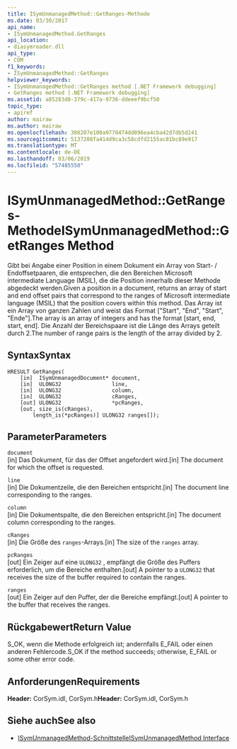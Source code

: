 ```yaml
---
title: ISymUnmanagedMethod::GetRanges-Methode
ms.date: 03/30/2017
api_name:
- ISymUnmanagedMethod.GetRanges
api_location:
- diasymreader.dll
api_type:
- COM
f1_keywords:
- ISymUnmanagedMethod::GetRanges
helpviewer_keywords:
- ISymUnmanagedMethod::GetRanges method [.NET Framework debugging]
- GetRanges method [.NET Framework debugging]
ms.assetid: a85283d8-379c-417a-9736-ddeeef9bcf50
topic_type:
- apiref
author: mairaw
ms.author: mairaw
ms.openlocfilehash: 308207e100a9770474dd896ea4cba42d7db5d241
ms.sourcegitcommit: 5137208fa414d9ca3c58cdfd2155ac81bc89e917
ms.translationtype: MT
ms.contentlocale: de-DE
ms.lasthandoff: 03/06/2019
ms.locfileid: "57485550"
---
```

# <a name="isymunmanagedmethodgetranges-method"></a><span data-ttu-id="c0e4e-102">ISymUnmanagedMethod::GetRanges-Methode</span><span class="sxs-lookup"><span data-stu-id="c0e4e-102">ISymUnmanagedMethod::GetRanges Method</span></span>
<span data-ttu-id="c0e4e-103">Gibt bei Angabe einer Position in einem Dokument ein Array von Start- / Endoffsetpaaren, die entsprechen, die den Bereichen Microsoft intermediate Language (MSIL), die die Position innerhalb dieser Methode abgedeckt werden.</span><span class="sxs-lookup"><span data-stu-id="c0e4e-103">Given a position in a document, returns an array of start and end offset pairs that correspond to the ranges of Microsoft intermediate language (MSIL) that the position covers within this method.</span></span> <span data-ttu-id="c0e4e-104">Das Array ist ein Array von ganzen Zahlen und weist das Format ["Start", "End", "Start", "Ende"].</span><span class="sxs-lookup"><span data-stu-id="c0e4e-104">The array is an array of integers and has the format [start, end, start, end].</span></span> <span data-ttu-id="c0e4e-105">Die Anzahl der Bereichspaare ist die Länge des Arrays geteilt durch 2.</span><span class="sxs-lookup"><span data-stu-id="c0e4e-105">The number of range pairs is the length of the array divided by 2.</span></span>  
  
## <a name="syntax"></a><span data-ttu-id="c0e4e-106">Syntax</span><span class="sxs-lookup"><span data-stu-id="c0e4e-106">Syntax</span></span>  
  
```  
HRESULT GetRanges(  
    [in]  ISymUnmanagedDocument* document,  
    [in]  ULONG32                line,  
    [in]  ULONG32                column,  
    [in]  ULONG32                cRanges,  
    [out] ULONG32                *pcRanges,  
    [out, size_is(cRanges),  
        length_is(*pcRanges)] ULONG32 ranges[]);  
```  
  
## <a name="parameters"></a><span data-ttu-id="c0e4e-107">Parameter</span><span class="sxs-lookup"><span data-stu-id="c0e4e-107">Parameters</span></span>  
 `document`  
 <span data-ttu-id="c0e4e-108">[in] Das Dokument, für das der Offset angefordert wird.</span><span class="sxs-lookup"><span data-stu-id="c0e4e-108">[in] The document for which the offset is requested.</span></span>  
  
 `line`  
 <span data-ttu-id="c0e4e-109">[in] Die Dokumentzeile, die den Bereichen entspricht.</span><span class="sxs-lookup"><span data-stu-id="c0e4e-109">[in] The document line corresponding to the ranges.</span></span>  
  
 `column`  
 <span data-ttu-id="c0e4e-110">[in] Die Dokumentspalte, die den Bereichen entspricht.</span><span class="sxs-lookup"><span data-stu-id="c0e4e-110">[in] The document column corresponding to the ranges.</span></span>  
  
 `cRanges`  
 <span data-ttu-id="c0e4e-111">[in] Die Größe des `ranges`-Arrays.</span><span class="sxs-lookup"><span data-stu-id="c0e4e-111">[in] The size of the `ranges` array.</span></span>  
  
 `pcRanges`  
 <span data-ttu-id="c0e4e-112">[out] Ein Zeiger auf eine `ULONG32` , empfängt die Größe des Puffers erforderlich, um die Bereiche enthalten.</span><span class="sxs-lookup"><span data-stu-id="c0e4e-112">[out] A pointer to a `ULONG32` that receives the size of the buffer required to contain the ranges.</span></span>  
  
 `ranges`  
 <span data-ttu-id="c0e4e-113">[out] Ein Zeiger auf den Puffer, der die Bereiche empfängt.</span><span class="sxs-lookup"><span data-stu-id="c0e4e-113">[out] A pointer to the buffer that receives the ranges.</span></span>  
  
## <a name="return-value"></a><span data-ttu-id="c0e4e-114">Rückgabewert</span><span class="sxs-lookup"><span data-stu-id="c0e4e-114">Return Value</span></span>  
 <span data-ttu-id="c0e4e-115">S_OK, wenn die Methode erfolgreich ist; andernfalls E_FAIL oder einen anderen Fehlercode.</span><span class="sxs-lookup"><span data-stu-id="c0e4e-115">S_OK if the method succeeds; otherwise, E_FAIL or some other error code.</span></span>  
  
## <a name="requirements"></a><span data-ttu-id="c0e4e-116">Anforderungen</span><span class="sxs-lookup"><span data-stu-id="c0e4e-116">Requirements</span></span>  
 <span data-ttu-id="c0e4e-117">**Header:** CorSym.idl, CorSym.h</span><span class="sxs-lookup"><span data-stu-id="c0e4e-117">**Header:** CorSym.idl, CorSym.h</span></span>  
  
## <a name="see-also"></a><span data-ttu-id="c0e4e-118">Siehe auch</span><span class="sxs-lookup"><span data-stu-id="c0e4e-118">See also</span></span>
- [<span data-ttu-id="c0e4e-119">ISymUnmanagedMethod-Schnittstelle</span><span class="sxs-lookup"><span data-stu-id="c0e4e-119">ISymUnmanagedMethod Interface</span></span>](../../../../docs/framework/unmanaged-api/diagnostics/isymunmanagedmethod-interface.md)
